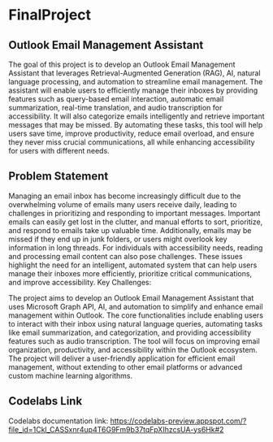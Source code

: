 # FinalProject


## Outlook Email Management Assistant
The goal of this project is to develop an Outlook Email Management Assistant that leverages Retrieval-Augmented Generation (RAG), AI, natural language processing, and automation to streamline email management. The assistant will enable users to efficiently manage their inboxes by providing features such as query-based email interaction, automatic email summarization, real-time translation, and audio transcription for accessibility. It will also categorize emails intelligently and retrieve important messages that may be missed. By automating these tasks, this tool will help users save time, improve productivity, reduce email overload, and ensure they never miss crucial communications, all while enhancing accessibility for users with different needs.

## Problem Statement
Managing an email inbox has become increasingly difficult due to the overwhelming volume of emails many users receive daily, leading to challenges in prioritizing and responding to important messages. Important emails can easily get lost in the clutter, and manual efforts to sort, prioritize, and respond to emails take up valuable time. Additionally, emails may be missed if they end up in junk folders, or users might overlook key information in long threads. For individuals with accessibility needs, reading and processing email content can also pose challenges. These issues highlight the need for an intelligent, automated system that can help users manage their inboxes more efficiently, prioritize critical communications, and improve accessibility.
Key Challenges:

The project aims to develop an Outlook Email Management Assistant that uses Microsoft Graph API, AI, and automation to simplify and enhance email management within Outlook. The core functionalities include enabling users to interact with their inbox using natural language queries, automating tasks like email summarization, and categorization, and providing accessibility features such as audio transcription. The tool will focus on improving email organization, productivity, and accessibility within the Outlook ecosystem. The project will deliver a user-friendly application for efficient email management, without extending to other email platforms or advanced custom machine learning algorithms.

## Codelabs Link
Codelabs documentation link: https://codelabs-preview.appspot.com/?file_id=1Ckl_CASSxnr4up4T6G9Fm9b37tqFpXIhzcsUA-ys6Hk#2
